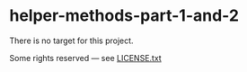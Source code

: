 # helper-methods-part-1-and-2

There is no target for this project.

Some rights reserved — see [LICENSE.txt](LICENSE.txt)
